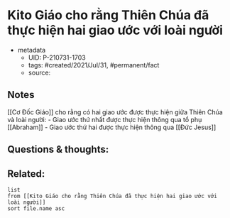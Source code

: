 # Kito Giáo cho rằng Thiên Chúa đã thực hiện hai giao ước với loài người

- metadata
	- UID: P-210731-1703
	- tags: #created/2021/Jul/31, #permanent/fact 
	- source: 

## Notes
[[Cơ Đốc Giáo]] cho rằng có hai giao ước được thực hiện giữa Thiên Chúa và loài người:
	- Giao ước thứ nhất được thực hiện thông qua tổ phụ [[Abraham]]
	- Giao ước thứ hai được thực hiện thông qua [[Đức Jesus]]

## Questions & thoughts:

## Related:
```dataview
list
from [[Kito Giáo cho rằng Thiên Chúa đã thực hiện hai giao ước với loài người]]
sort file.name asc
```

